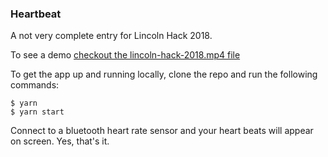 ### Heartbeat

A not very complete entry for Lincoln Hack 2018.

To see a demo [checkout the lincoln-hack-2018.mp4 file](lincoln-hack-2018.mp4)

To get the app up and running locally, clone the repo
and run the following commands:

    $ yarn
    $ yarn start

Connect to a bluetooth heart rate sensor and your
heart beats will appear on screen. Yes, that's it.
